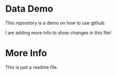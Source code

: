 # Data Demo

This repository is a demo on how to use github.

I am adding more info to show changes in this file!

# More Info

This is just a readme file.
